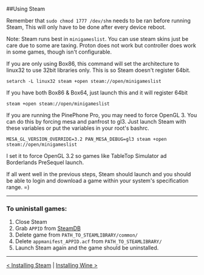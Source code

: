 ##Using Steam

Remember that  `sudo chmod 1777 /dev/shm` needs to be ran before running Steam, This will only have to be done after every device reboot.

Note: Steam runs best in `minigameslist`. You can use steam skins just be care due to some are taxing. Proton does not work but controller does work in some games, though isn't configurable.

If you are only using Box86, this command will set the architecture to linux32 to use 32bit libraries only. This is so Steam doesn't register 64bit.

```
setarch -L linux32 steam +open steam://open/minigameslist
```

If you have both Box86 & Box64, just launch this and it will register 64bit

```
steam +open steam://open/minigameslist
```

If you are running the PinePhone Pro, you may need to force OpenGL 3. You can do this by forcing mesa and panfrost to gl3. Just launch Steam with these variables or put the variables in your root's bashrc.

```
MESA_GL_VERSION_OVERRIDE=3.2 PAN_MESA_DEBUG=gl3 steam +open steam://open/minigameslist
```
I set it to force OpenGL 3.2 so games like TableTop Simulator ad Borderlands PreSequel launch.

If all went well in the previous steps, Steam should launch and you should be able to login and download a game within your system's specification range. =)

--------

### To uninistall games:
1. Close Steam
2. Grab `APPID` from [SteamDB](https://steamdb.info/apps/)
3. Delete game from `PATH_TO_STEAMLIBRARY/common/`
4. Delete `appmanifest_APPID.acf` from `PATH_TO_STEAMLIBRARY/`
5. Launch Steam again and the game should be uninstalled.

-----

[< Installing Steam](Docs/install-steam.md) | [Installing Wine >](Docs/install-wine.md)


 
